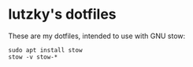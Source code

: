 lutzky's dotfiles
=================

These are my dotfiles, intended to use with GNU stow:

    sudo apt install stow
    stow -v stow-*
